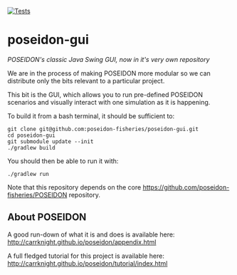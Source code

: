 [![Tests](https://github.com/poseidon-fisheries/poseidon-gui/actions/workflows/gradle.yml/badge.svg)](https://github.com/poseidon-fisheries/poseidon-gui/actions/workflows/gradle.yml)

# poseidon-gui

*POSEIDON's classic Java Swing GUI, now in it's very own repository*

We are in the process of making POSEIDON more modular so we can distribute only the bits relevant to a particular project.

This bit is the GUI, which allows you to run pre-defined POSEIDON scenarios and visually interact with one simulation as it is happening.

To build it from a bash terminal, it should be sufficient to:

```
git clone git@github.com:poseidon-fisheries/poseidon-gui.git
cd poseidon-gui
git submodule update --init
./gradlew build
```

You should then be able to run it with:

```
./gradlew run
```

Note that this repository depends on the core https://github.com/poseidon-fisheries/POSEIDON repository.

## About POSEIDON

A good run-down of what it is and does is available here:
http://carrknight.github.io/poseidon/appendix.html

A full fledged tutorial for this project is available here:
http://carrknight.github.io/poseidon/tutorial/index.html
